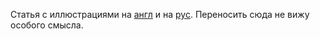 Статья с иллюстрациями на [англ](https://jalammar.github.io/illustrated-bert/) и на [рус](https://habr.com/ru/articles/487358/). Переносить сюда не вижу особого смысла.
